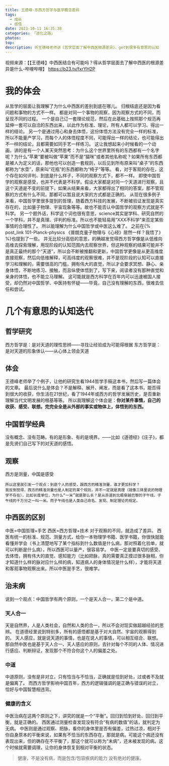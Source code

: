```yaml
---
title: 王德峰-东西方哲学与医学概念差异
tags:
  - 成长
  - 感悟
date: 2023-10-11 16:35:38
categories: 「进化之路」
photos:
top:
description: 听王德峰老师讲《哲学层面了解中西医根源差异》，get到很多有意思的认知
---
```

视频来源：【【王德峰】中西医结合有可能吗？得从哲学层面去了解中西医的根源差异是什么-哔哩哔哩】 https://b23.tv/fxrYH2P

# 我的体会
从哲学的层面让我理解了为什么中西医的差别到底在哪儿。
归根结底还是因为看问题和事物的方式不一样。
都是对同一个事物的观察，因为观察方式的不同，而呈现不同的过程。
一个是自己订一套理论规范，然后在此基础上按照那个规范再延伸一套可以自洽的东西出来，以此作为标准、理论，所有人都可以学习、得出一样的结论。
另一个是通过用心和身去体悟，这份体悟方法没有完全一样的标准，所以不能量产学习，而每个人的体悟程度不同，可能得出一样的结论，也可能得出不一样的结论，且都需要如同手艺一样练习。
这让我想起来小时候看的一个动画，讲的是有一个人某天突然思考：为什么这个世界里所有的东西都有一个名字呢？为什么“苹果”要被叫做“苹果”而不是“猫咪”或者其他名称呢？如果所有东西都是被人为定义的话，那他也可以创造一套规则，以后见到所有原来叫“桌子”的东西都称为“水壶”，原来叫“花瓶”的东西都称为“椅子”等等。
看，对于客观的存在，这个存在如何评判、到底是什么样子，不同的观察方式下，都不一样。
即使中国哲学的观察是感受，也并不代表是不科学。假设大家都是对同一个天道进行观察，且这个天道是不变的前提下，如果从结果来看，大家都得出了相同的答案，那不管观察的方式有什么不同，那都可以暂且说大家的方式都是正确的。
从现在很多例子来看，中国哲学里很多提到的哲理，随着西方科技的发展，不断被验证发现是真实存在的，比如量子物理、宇宙现象等等。故也不能否认中国哲学的观察方式就是不科学。
另一个题外话，科学这个词也很有意思，science其实是学科、研究自然的一个学科，并不是真理、评判的标准。所以也不能轻易用“XXX不科学”来否定某些事情的合理性了。
所以能理解为什么中国哲学或中医这么难了。
之前在{% post_link 101-Planck-physics 《普朗克量子物理与《心经》居然一样？我悟了》 %}也提到了一些。
并无比较分高低的意思，的确越发觉得西方哲学像是从低维向高维去探索理解，用现阶段的认知范围内去观察世界，但这种观察的结果可能并不是真正最终的那个“天道”，所以会不断被推翻和更新，中国哲学更像是从更高维度直接观察，然后向低维解释，可高纬度的观察很难，并不是现阶段的认知可以直接学习和理解的，需要很高的门槛，拥有伟大的直觉，所以才会要求冥想、静心、亲身体悟，不断地练习、接触，而且纵使体悟到了，写下来，阅读者没有那种直觉和亲身的体悟，也不能立马理解。
这可能就是西方科学在百年内可以迅速被国人接受，却仍然对中国哲学、中医持有怀疑——毕竟，自己没有理解的东西，很难去信任和尝试。

# 几个有意思的认知迭代
## 哲学研究
西方哲学是：是对天道的理性思辨——寻找让经验成为可能得根据
东方哲学是：是对天道的形象体认——从心体上领会天道
## 体会
王德峰老师举了个例子，让他的研究生看1944哲学手稿这本书，然后写一篇体会的文章。
最后说什么是体会？不是解释、展开、阐发，而是看了这本书，能否得到很大的收获，你生活在21世纪，看了1944年或西方的哲学发展历史，是否重新理解当代文明发展的根基等等。
所以我理解这个体会是：**你对某件事情，自己的收获、感受、联想。完完全全是从外部的事实或物体上，体悟到的东西。**
## 中国哲学经典
没有概念、没有范畴。有的是形象、有的是境界。——比如《道德经》《庄子》，都是先贤们自己写下的对天道的感悟。
## 观察
西方是测量，中国是感受
```ad-note
所以这里就引发一个观点：到底个人的感受，跟西方的精准测量，谁才更加科学？
我反倒觉得，西方的精准测量也是人制定的某个规则，并不一定就是真理（就像三体里说的物理学不存在），比如长度单位，为什么“一米”就是那么长？是从赤道到北极穿越巴黎的子午线，子午线的千万分之一叫一米。而子午线也是人类自己命名、发现、制定理论的规定。
```
## 中西医的区别
中医=中国哲理+手艺
西医=西方哲理+技术
对于观察的不同，就造成了差异。
西医有统一的标准、规范、测量方式，给你一本物理学书籍、医学书籍，你很快就能看懂并学会（书上清楚地写了某个指标到什么数值是什么病，那对照着化验单，就可以判断是什么病），所以西医可以量产，很容易学。
中医一定是要真切的感受、去体悟，拥有伟大的直觉、感知能力（比如把脉，真的需要真正摸过很多脉相，你才知道什么样的脉对应什么样的病，知道病人的身体情况是什么样），才能将天道和客观事物观察出来。所以中医是手艺，很难学。
## 治未病
说到一个观点：中国哲学有两个原则，一个是天人合一，第二个是中道。
### 天人合一
天是自然界，人是人类社会，自然和人类的合一，所以不会对现实做超越经验的思辨。
在道德经里说到特别多，所有的感悟都是基于对大自然、宇宙的观察得到的。
天人感应，就是说天道的事情，也是在说人的事情，可以相互结合、联想。
那自然中医也是基于天人合一、天人感应的原则，去针对每个不同的人体、情况进行感应、判断辩证，发现那个不符合你这个人的偏差之处。
### 中道
中道原则，没有是非对立，只有恰当与不恰当，正确就是恰到好处，过或者不及就是偏离了。
而西方哲学影响中国百年，西方的逻辑强调的是正确与错误的对立，恰好与中国智慧相违背。
### 健康的含义
中医治病在这两个原则之下，讲究的就是一个“平衡”。回归到恰到好处、回归到平衡，就是正确的。
西医通过测量检查发现没有符合“有病的数值”的话，就判定为无病。
中医则是通过观察、把脉，看你的身体里是否有偏差，过热过凉，相对于你自身原本的平衡来说，如果有不恰当的东西存在，那就是病。可能这个病还没有表现出来，但的确存在不平衡了，那这个就可以称为“未病”，还未被发现的病。这个时候就需要调理，让你的身体恢复到相对平衡的状态。
> 健康，不是没有病，而是包含/包容疾病的能力
> 没有绝对的健康。
